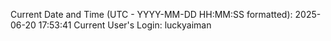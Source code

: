 Current Date and Time (UTC - YYYY-MM-DD HH:MM:SS formatted): 2025-06-20 17:53:41
Current User's Login: luckyaiman
